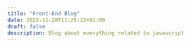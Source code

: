 ```yaml
---
title: "Front-End Blog"
date: 2022-11-20T11:25:22+01:00
draft: false
description: Blog about everything related to javascript
---
```


